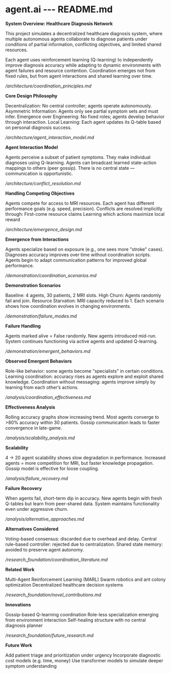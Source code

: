 # agent.ai ---  README.md

**System Overview: Healthcare Diagnosis Network**

This project simulates a decentralized healthcare diagnosis system, where multiple autonomous agents collaborate to diagnose patients under conditions of partial information, conflicting objectives, and limited shared resources.

Each agent uses reinforcement learning (Q-learning) to independently improve diagnosis accuracy while adapting to dynamic environments with agent failures and resource contention. Coordination emerges not from fixed rules, but from agent interactions and shared learning over time.

*/architecture/coordination_principles.md*

**Core Design Philosophy**

Decentralization: No central controller; agents operate autonomously.
Asymmetric Information: Agents only see partial symptom sets and must infer.
Emergence over Engineering: No fixed roles; agents develop behavior through interaction.
Local Learning: Each agent updates its Q-table based on personal diagnosis success.

*/architecture/agent_interaction_model.md*

**Agent Interaction Model**

Agents perceive a subset of patient symptoms.
They make individual diagnoses using Q-learning.
Agents can broadcast learned state-action mappings to others (peer gossip).
There is no central state — communication is opportunistic.

*/architecture/conflict_resolution.md*

**Handling Competing Objectives**

Agents compete for access to MRI resources.
Each agent has different performance goals (e.g. speed, precision).
Conflicts are resolved implicitly through:
First-come resource claims
Learning which actions maximize local reward

*/architecture/emergence_design.md*

**Emergence from Interactions**

Agents specialize based on exposure (e.g., one sees more "stroke" cases).
Diagnoses accuracy improves over time without coordination scripts.
Agents begin to adapt communication patterns for improved global performance.

*/demonstration/coordination_scenarios.md*

**Demonstration Scenarios**

Baseline: 4 agents, 30 patients, 2 MRI slots.
High Churn: Agents randomly fail and join.
Resource Starvation: MRI capacity reduced to 1.
Each scenario shows how coordination evolves in changing environments.

*/demonstration/failure_modes.md*

**Failure Handling**

Agents marked alive = False randomly.
New agents introduced mid-run.
System continues functioning via active agents and updated Q-learning.

*/demonstration/emergent_behaviors.md*

**Observed Emergent Behaviors**

Role-like behavior: some agents become "specialists" in certain conditions.
Learning coordination: accuracy rises as agents explore and exploit shared knowledge.
Coordination without messaging: agents improve simply by learning from each other’s actions.

*/analysis/coordination_effectiveness.md*

**Effectiveness Analysis**

Rolling accuracy graphs show increasing trend.
Most agents converge to >80% accuracy within 30 patients.
Gossip communication leads to faster convergence in late-game.

*/analysis/scalability_analysis.md*

**Scalability**

4 → 20 agent scalability shows slow degradation in performance.
Increased agents = more competition for MRI, but faster knowledge propagation.
Gossip model is effective for loose coupling.

*/analysis/failure_recovery.md*

**Failure Recovery**

When agents fail, short-term dip in accuracy.
New agents begin with fresh Q-tables but learn from peer-shared data.
System maintains functionality even under aggressive churn.

*/analysis/alternative_approaches.md*

**Alternatives Considered**

Voting-based consensus: discarded due to overhead and delay.
Central rule-based controller: rejected due to centralization.
Shared state memory: avoided to preserve agent autonomy.

*/research_foundation/coordination_literature.md*

**Related Work**

Multi-Agent Reinforcement Learning (MARL)
Swarm robotics and ant colony optimization
Decentralized healthcare decision systems

*/research_foundation/novel_contributions.md*

**Innovations**

Gossip-based Q-learning coordination
Role-less specialization emerging from environment interaction
Self-healing structure with no central diagnosis planner

*/research_foundation/future_research.md*

**Future Work**

Add patient triage and prioritization under urgency
Incorporate diagnostic cost models (e.g. time, money)
Use transformer models to simulate deeper symptom understanding
